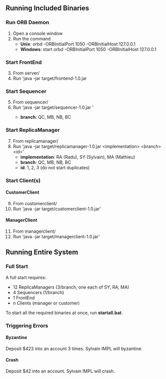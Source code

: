 Running Included Binaries
-

### Run ORB Daemon
1) Open a console window
2) Run the command
    - **Unix**: orbd -ORBInitialPort 1050 -ORBInitialHost 127.0.0.1
    - **Windows**: start orbd -ORBInitialPort 1050 -ORBInitialHost 127.0.0.1


### Start FrontEnd
3) From server/
4) Run 'java -jar target/frontend-1.0.jar


### Start Sequencer
5) From sequencer/
6) Run 'java -jar target/sequencer-1.0.jar <branch>'
    - **branch**: QC, MB, NB, BC


### Start ReplicaManager
7) From replicamanager/
8) Run 'java -jar target/replicamanager-1.0.jar \<implementation> \<branch> \<id>'
    - **implementation**: RA (Radu), SY (Sylvain), MA (Mathieu)
    - **branch**: QC, MB, NB, BC
    - **id**: 1, 2, 3 (do not start duplicates)


### Start Client(s)
#### CustomerClient
9) From customerclient/
10) Run 'java -jar target/customerclient-1.0.jar'

#### ManagerClient
11) From managerclient/
12) Run 'java -jar target/managerclient-1.0.jar'


Running Entire System
-
### Full Start
A full start requires:

- 12 ReplicaManagers (3/branch, one each of SY, RA, MA)
- 4 Sequencers (1/branch)
- 1 FrontEnd
- n Clients (manager or customer)

To start all the required binaries at once, run **startall.bat**.

### Triggering Errors
#### Byzantine
Deposit $423 into an account 3 times. Sylvain IMPL will byzantine.

#### Crash
Deposit $42 into an account. Sylvain IMPL will crash.
